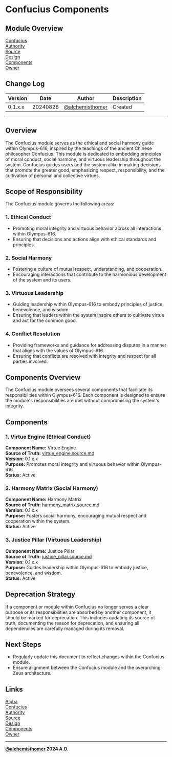 # Confucius Components

## Module Overview
[Confucius](README.md)  
[Authority](../zeus/zeus.components.md)  
[Source](confucius.source.md)  
[Design](confucius.design.md)  
[Components](confucius.components.md)  
[Owner](https://github.com/alchemisthomer)  

## Change Log

| Version   | Date       | Author                                                   | Description   |
|-----------|------------|----------------------------------------------------------|---------------|
| 0.1.x.x   | 20240828   | [@alchemisthomer](https://github.com/alchemisthomer)     | Created       

---

## Overview

The Confucius module serves as the ethical and social harmony guide within Olympus-616, inspired by the teachings of the ancient Chinese philosopher Confucius. This module is dedicated to embedding principles of moral conduct, social harmony, and virtuous leadership throughout the system. Confucius guides users and the system alike in making decisions that promote the greater good, emphasizing respect, responsibility, and the cultivation of personal and collective virtues.

## Scope of Responsibility

The Confucius module governs the following areas:

### 1. **Ethical Conduct**
   - Promoting moral integrity and virtuous behavior across all interactions within Olympus-616.
   - Ensuring that decisions and actions align with ethical standards and principles.

### 2. **Social Harmony**
   - Fostering a culture of mutual respect, understanding, and cooperation.
   - Encouraging interactions that contribute to the harmonious development of the system and its users.

### 3. **Virtuous Leadership**
   - Guiding leadership within Olympus-616 to embody principles of justice, benevolence, and wisdom.
   - Ensuring that leaders within the system inspire others to cultivate virtue and act for the common good.

### 4. **Conflict Resolution**
   - Providing frameworks and guidance for addressing disputes in a manner that aligns with the values of Olympus-616.
   - Ensuring that conflicts are resolved with integrity and respect for all parties involved.

## Components Overview

The Confucius module oversees several components that facilitate its responsibilities within Olympus-616. Each component is designed to ensure the module's responsibilities are met without compromising the system's integrity.

## Components

### 1. Virtue Engine (Ethical Conduct)
   **Component Name:** Virtue Engine  
   **Source of Truth:** [virtue_engine.source.md](../confucius/virtue_engine.source.md)  
   **Version:** 0.1.x.x  
   **Purpose:** Promotes moral integrity and virtuous behavior within Olympus-616.  
   **Status:** Active

### 2. Harmony Matrix (Social Harmony)
   **Component Name:** Harmony Matrix  
   **Source of Truth:** [harmony_matrix.source.md](../confucius/harmony_matrix.source.md)  
   **Version:** 0.1.x.x  
   **Purpose:** Fosters social harmony, encouraging mutual respect and cooperation within the system.  
   **Status:** Active

### 3. Justice Pillar (Virtuous Leadership)
   **Component Name:** Justice Pillar  
   **Source of Truth:** [justice_pillar.source.md](../confucius/justice_pillar.source.md)  
   **Version:** 0.1.x.x  
   **Purpose:** Guides leadership within Olympus-616 to embody justice, benevolence, and wisdom.  
   **Status:** Active

## Deprecation Strategy

If a component or module within Confucius no longer serves a clear purpose or its responsibilities are absorbed by another component, it should be marked for deprecation. This includes updating its source of truth, documenting the reason for deprecation, and ensuring all dependencies are carefully managed during its removal.

## Next Steps

- Regularly update this document to reflect changes within the Confucius module.
- Ensure alignment between the Confucius module and the overarching Zeus architecture.

## Links
[Alpha](../../README.md)  
[Confucius](README.md)  
[Authority](https://github.com/alchemisthomer)  
[Source](confucius.source.md)  
[Design](confucius.design.md)  
[Components](confucius.components.md)  
[Owner](https://github.com/alchemisthomer)
***
**[@alchemisthomer](https://github.com/alchemisthomer)
2024 A.D.**
